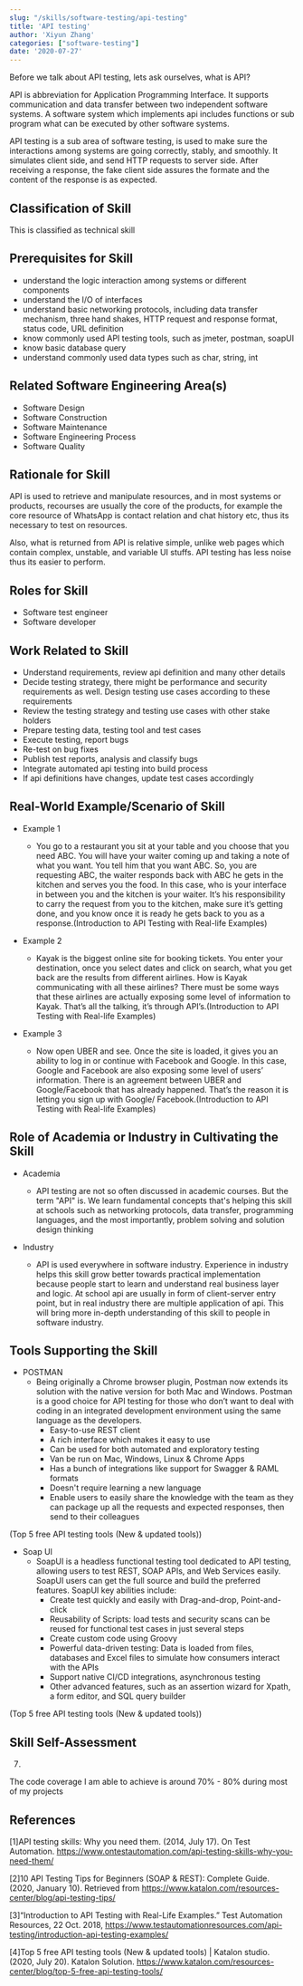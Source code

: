 ```yaml
---
slug: "/skills/software-testing/api-testing"
title: 'API testing'
author: 'Xiyun Zhang'
categories: ["software-testing"]
date: '2020-07-27'
---
```

Before we talk about API testing, lets ask ourselves, what is API?

API is abbreviation for Application Programming Interface. It supports communication and data transfer between two independent software systems. A software system which implements api includes functions or sub program what can be executed by other software systems.

API testing is a sub area of software testing, is used to make sure the interactions among systems are going correctly, stably, and smoothly. It simulates client side, and send HTTP requests to server side. After receiving a response, the fake client side assures the formate and the content of the response is as expected.

## Classification of Skill

This is classified as technical skill

## Prerequisites for Skill

* understand the logic interaction among systems or different components
* understand the I/O of interfaces
* understand basic networking protocols, including data transfer mechanism, three hand shakes, HTTP request and response format, status code, URL definition
* know commonly used API testing tools, such as jmeter, postman, soapUI
* know basic database query
* understand commonly used data types such as char, string, int

## Related Software Engineering Area(s)

* Software Design
* Software Construction
* Software Maintenance
* Software Engineering Process
* Software Quality

## Rationale for Skill

API is used to retrieve and manipulate resources, and in most systems or products, recourses are usually the core of the products, for example the core resource of WhatsApp is contact relation and chat history etc, thus its necessary to test on resources.

Also, what is returned from API is relative simple, unlike web pages which contain complex, unstable, and variable UI stuffs. API testing has less noise thus its easier to perform.<br>

## Roles for Skill

* Software test engineer
* Software developer

## Work Related to Skill

- Understand requirements, review api definition and many other details
- Decide testing strategy, there might be performance and security requirements as well. Design testing use cases according to these requirements
- Review the testing strategy and testing use cases with other stake holders
- Prepare testing data, testing tool and test cases
- Execute testing, report bugs
- Re-test on bug fixes
- Publish test reports, analysis and classify bugs
- Integrate automated api testing into build process
- If api definitions have changes, update test cases accordingly

## Real-World Example/Scenario of Skill

- Example 1
  - You go to a restaurant you sit at your table and you choose that you need ABC. You will have your waiter coming up and taking a note of what you want. You tell him that you want ABC. So, you are requesting ABC, the waiter responds back with ABC he gets in the kitchen and serves you the food. In this case, who is your interface in between you and the kitchen is your waiter. It’s his responsibility to carry the request from you to the kitchen, make sure it’s getting done, and you know once it is ready he gets back to you as a response.(Introduction to API Testing with Real-life Examples)

- Example 2
  - Kayak is the biggest online site for booking tickets. You enter your destination, once you select dates and click on search, what you get back are the results from different airlines. How is Kayak communicating with all these airlines? There must be some ways that these airlines are actually exposing some level of information to Kayak. That’s all the talking, it’s through API’s.(Introduction to API Testing with Real-life Examples)

- Example 3
  - Now open UBER and see. Once the site is loaded, it gives you an ability to log in or continue with Facebook and Google. In this case, Google and Facebook are also exposing some level of users’ information. There is an agreement between UBER and Google/Facebook that has already happened. That’s the reason it is letting you sign up with Google/ Facebook.(Introduction to API Testing with Real-life Examples)

## Role of Academia or Industry in Cultivating the Skill

- Academia
  - API testing are not so often discussed in academic courses. But the term "API" is. We learn fundamental concepts that's helping this skill at schools such as networking protocols, data transfer, programming languages, and the most importantly, problem solving and solution design thinking

- Industry
  - API is used everywhere in software industry. Experience in industry helps this skill grow better towards practical implementation because people start to learn and understand real business layer and logic. At school api are usually in form of client-server entry point, but in real industry there are multiple application of api. This will bring more in-depth understanding of this skill to people in software industry.

## Tools Supporting the Skill

- POSTMAN
  - Being originally a Chrome browser plugin, Postman now extends its solution with the native version for both Mac and Windows. Postman is a good choice for API testing for those who don’t want to deal with coding in an integrated development environment using the same language as the developers.
    - Easy-to-use REST client
    - A rich interface which makes it easy to use
    - Can be used for both automated and exploratory testing
    - Van be run on Mac, Windows, Linux & Chrome Apps
    - Has a bunch of integrations like support for Swagger & RAML formats
    - Doesn't require learning a new language
    - Enable users to easily share the knowledge with the team as they can package up all the requests and expected responses, then send to their colleagues

(Top 5 free API testing tools (New & updated tools))

- Soap UI
  - SoapUI is a headless functional testing tool dedicated to API testing, allowing users to test REST, SOAP APIs, and Web Services easily. SoapUI users can get the full source and build the preferred features. SoapUI key abilities include:
    - Create test quickly and easily with Drag-and-drop, Point-and-click
    - Reusability of Scripts: load tests and security scans can be reused for functional test cases in just several steps
    - Create custom code using Groovy
    - Powerful data-driven testing: Data is loaded from files, databases and Excel files to simulate how consumers interact with the APIs
    - Support native CI/CD integrations, asynchronous testing
    - Other advanced features, such as an assertion wizard for Xpath, a form editor, and SQL query builder

(Top 5 free API testing tools (New & updated tools))

## Skill Self-Assessment

7.

The code coverage I am able to achieve is around 70% - 80% during most of my projects

## References

[1]API testing skills: Why you need them. (2014, July 17). On Test Automation. https://www.ontestautomation.com/api-testing-skills-why-you-need-them/

[2]10 API Testing Tips for Beginners (SOAP & REST): Complete Guide. (2020, January 10). Retrieved from https://www.katalon.com/resources-center/blog/api-testing-tips/

[3]“Introduction to API Testing with Real-Life Examples.” Test Automation Resources, 22 Oct. 2018, https://www.testautomationresources.com/api-testing/introduction-api-testing-examples/

[4]Top 5 free API testing tools (New & updated tools) | Katalon studio. (2020, July 20). Katalon Solution. https://www.katalon.com/resources-center/blog/top-5-free-api-testing-tools/
